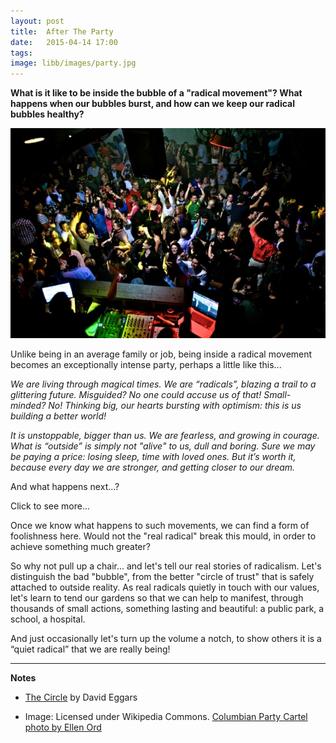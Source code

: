 ```yaml
---
layout: post
title:  After The Party
date:   2015-04-14 17:00
tags:  
image: libb/images/party.jpg
---
```


**What is it like to be inside the bubble of a "radical movement"? What happens when our bubbles burst, and how can we keep our radical  bubbles healthy?**

![](/libb/images/party.jpg)

Unlike being in an average family or job, being inside a radical movement becomes an exceptionally intense party, perhaps a little like this... 

<em>We are living through magical times. We are “radicals”, blazing a trail to a glittering future. Misguided? No one could accuse us of that! Small-minded? No! Thinking big, our hearts bursting with optimism: this is us building a better world!

It is unstoppable, bigger than us. We are fearless, and growing in courage. What is “outside” is simply not "alive" to us, dull and boring. Sure we may be paying a price: losing sleep, time with loved ones. But it’s worth it, because every day we are stronger, and getting closer to our dream.</em>

And what happens next...?

<div id="restOfArticle" style="display:none">

<em>Bang! Suddenly, the bubble just bursts, a tsunami knocks us off our feet, and washes out our world. “Others” stroll past, pretending not to see. But those who entranced us, where are they? How did they slip away to safety?<br><br>

Now the “beautiful certainties” have faded to be just crazy dreams. We are gagging on the anger, betrayal, contempt, regret, and the eerie silence. Our party is well and truly over.</em><br><br>

Did this ever happen? It is like the day after a Greek election, or a bad summer in Gaza, the fall of a Berlin Wall, the collapse of the Wolf of Wall Street, or my friend's divorce. It happens in a corporate takeover, and it predicts of a brutal bout of fundamentalism.<br><br>

Like a universal story, a tiny amount of excess, arrogance or hubris arrives with success, to any young hipster, new technology start-up, banker, leader, OD consultant, as it does to the characters in <a href="http://www.theguardian.com/books/2013/oct/09/circle-dave-eggers-review" target="_blank">The Circle</a> by David Eggars. We continue on auto-pilot, working blind alongside other blind people. The subsequent story almost biblical, like Adam and Eve being tempted,  somehow includes a cutting-off, before burning sulphur rains down… <br><br>

What happens after the party is a testament to resilience: your phoenix may rise again. We can get washed, change our clothes, cut our hair, repair the roof, run away, start a new life, get therapy, or tell the story to get it out of us.  But why do we so often fail to really move on?<br><br>

When we focus on a specific example like the banking crisis, or the collapse of MG Rover, or the failing NHS Trust, can we find ask some powerful questions like: Whow did this happen? What did we gain or learn about the bubble? Who survived? How could we have done better?<br><br>

Perhaps the real jewels were buried before the havoc. What options were grabbed or missed? What blinded us? What false belief? What foolish choice? What unquestioned assumption? How do we fail one another? When might curiosity or scepticism have been a better friend? <br><br>
 
</div>
<a onclick="showMoreOrLess(this,'restOfArticle');">Click to see more...</a>

Once we know what happens to such movements, we can find a form of foolishness here. Would not the "real radical" break this mould, in order to achieve something much greater?

So why not pull up a chair... and let's tell our real stories of radicalism. Let's distinguish the bad "bubble", from the better "circle of trust" that is safely attached to outside reality. As real radicals quietly in touch with our values, let's learn to tend our gardens so that we can help to manifest, through thousands of small actions, something lasting and beautiful: a public park, a school, a hospital. 

And just occasionally let's turn up the volume a notch, to show others it is a “quiet radical” that we are really being!

__________________

<b>Notes</b>

* <a href="http://www.theguardian.com/books/2013/oct/09/circle-dave-eggers-review" target="_blank">The Circle</a> by David Eggars

* Image: Licensed under Wikipedia Commons. <a href="http://upload.wikimedia.org/wikipedia/commons/c/c7/Colombian_Party_Cartel._Photo_by_Ellen_Ord%C3%B3%C3%B1ez_for_Colombian_Party_Cartel.jpg" target="_blank">Columbian Party Cartel photo by Ellen Ord</a>

